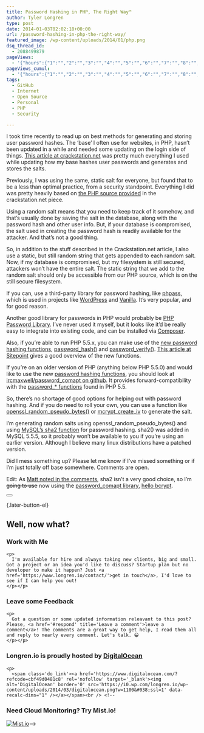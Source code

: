 ```yaml
---
title: Password Hashing in PHP, The Right Way™
author: Tyler Longren
type: post
date: 2014-01-03T02:02:18+00:00
url: /password-hashing-in-php-the-right-way/
featured_image: /wp-content/uploads/2014/01/php.png
dsq_thread_id:
  - 2088499879
pageViews:
  - '{"hours":{"1":"","2":"","3":"","4":"","5":"","6":"","7":"","8":"","9":"","10":"","11":"","12":"","13":"","14":"","15":"","16":"","17":"","18":"","19":"","20":"","21":"","22":"","23":"","24":"","25":"","26":"","27":"","28":"","29":"","30":"","31":"","32":"","33":"","34":"","35":"","36":"","37":"","38":"","39":"","40":"","41":"","42":"","43":"","44":"","45":"","46":"","47":""},"days":{"2":"","3":"","4":"","5":"","6":"","7":"","8":"","9":"","10":"","11":"","12":"","13":"","14":""},"weeks":{"3":"","4":"","5":"","6":"","7":"","8":"","9":"","10":"","11":"","12":""},"months":{"4":"","5":"","6":"","7":"","8":"","9":"","10":"","11":"","12":"","13":"","14":"","15":"","16":"","17":"","18":"","19":"","20":"","21":"","22":"","23":"","24":""}}'
pageViews_cumul:
  - '{"hours":{"1":"","2":"","3":"","4":"","5":"","6":"","7":"","8":"","9":"","10":"","11":"","12":"","13":"","14":"","15":"","16":"","17":"","18":"","19":"","20":"","21":"","22":"","23":"","24":"","25":"","26":"","27":"","28":"","29":"","30":"","31":"","32":"","33":"","34":"","35":"","36":"","37":"","38":"","39":"","40":"","41":"","42":"","43":"","44":"","45":"","46":"","47":""},"days":{"2":"","3":"","4":"","5":"","6":"","7":"","8":"","9":"","10":"","11":"","12":"","13":"","14":""},"weeks":{"3":"","4":"","5":"","6":"","7":"","8":"","9":"","10":"","11":"","12":""},"months":{"4":"","5":"","6":"","7":"","8":"","9":"","10":"","11":"","12":"","13":"","14":"","15":"","16":"","17":"","18":"","19":"","20":"","21":"","22":"","23":"","24":""}}'
tags:
  - GitHub
  - Internet
  - Open Source
  - Personal
  - PHP
  - Security

---
```

I took time recently to read up on best methods for generating and storing user password hashes. The &#8216;base&#8217; I often use for websites, in PHP, hasn&#8217;t been updated in a while and needed some updating on the login side of things. [This article at crackstation.net][1] was pretty much everything I used while updating how my base hashes user passwords and generates and stores the salts.

Previously, I was using the same, static salt for everyone, but found that to be a less than optimal practice, from a security standpoint. Everything I did was pretty heavily based on [the PHP source provided][2] in the crackstation.net piece.

Using a random salt means that you need to keep track of it somehow, and that&#8217;s usually done by saving the salt in the database, along with the password hash and other user info. But, if your database is compromised, the salt used in creating the password hash is readily available for the attacker. And that&#8217;s not a good thing.

So, in addition to the stuff described in the Crackstation.net article, I also use a static, but still random string that gets appended to each random salt. Now, if my database is compromised, but my filesystem is still secured, attackers won&#8217;t have the entire salt. The static string that we add to the random salt should only be accessible from our PHP source, which is on the still secure filesystem.

If you can, use a third-party library for password hashing, like [phpass][3], which is used in projects like [WordPress][4] and [Vanilla][5]. It&#8217;s very popular, and for good reason.

Another good library for passwords in PHP would probably be [PHP Password Library][6]. I&#8217;ve never used it myself, but it looks like it&#8217;d be really easy to integrate into existing code, and can be installed via [Composer][7].

Also, if you&#8217;re able to run PHP 5.5.x, you can make use of the [new password hashing functions][8], [password_hash()][9] and [password_verify()][10]. [This article at Sitepoint][11] gives a good overview of the new functions.

If you&#8217;re on an older version of PHP (anything below PHP 5.5.0) and would like to use the new [password hashing functions][8], you should look at [ircmaxwell/password_comapt on github][12]. It provides forward-compatibility with the [password_* functions][8] found in PHP 5.5.

So, there&#8217;s no shortage of good options for helping out with password hashing. And if you do need to roll your own, you can use a function like [openssl\_random\_pseudo_bytes()][13] or [mcrypt\_create\_iv][14] to generate the salt.

I&#8217;m generating random salts using openssl\_random\_pseudo_bytes() and using [MySQL&#8217;s sha2 function][15] for password hashing. sha2() was added in MySQL 5.5.5, so it probably won&#8217;t be available to you if you&#8217;re using an earlier version. Although I believe many linux distributions have a patched version. 

Did I mess something up? Please let me know if I&#8217;ve missed something or if I&#8217;m just totally off base somewhere. Comments are open.

Edit: As [Matt noted in the comments][16], sha2 isn&#8217;t a very good choice, so I&#8217;m <del datetime="2014-01-03T03:40:10+00:00">going to use</del> now using the [password_comapt library][12], [hello bcrypt][17]. 

<div class="wpulike wpulike-default " >
  <div class="wp_ulike_general_class wp_ulike_is_not_liked">
    <button type="button"
					aria-label="Like Button"
					data-ulike-id="5034"
					data-ulike-nonce="ad6a6f0db4"
					data-ulike-type="likeThis"
					data-ulike-template="wpulike-default"
					data-ulike-display-likers="0"
					data-ulike-disable-pophover="0"
					class="wp_ulike_btn wp_ulike_put_image wp_likethis_5034"></button><span class="count-box"></span>
  </div>
</div>

[][18]{.later-button-el}

<div class='what-next'>
  <h2>
    Well, now what?
  </h2>
  
  <div class='hire'>
    <h3>
      Work with Me
    </h3>
    
    <p>
      I'm available for hire and always taking new clients, big and small. Got a project or an idea you'd like to discuss? Startup plan but no developer to make it happen? Just <a href='https://www.longren.io/contact/'>get in touch</a>, I'd love to see if I can help you out!
    </p></p>
  </div>
  
  <div class='hire'>
    <h3>
      Leave some Feedback
    </h3>
    
    <p>
      Got a question or some updated information releavant to this post? Please, <a href='#respond' title='Leave a comment'>leave a comment</a>! The comments are a great way to get help, I read them all and reply to nearly every comment. Let's talk. 😀
    </p></p>
  </div>
  
  <div class='now-what-bottom-ad'>
    <h3>
      Longren.io is proudly hosted by <a href='https://www.digitalocean.com/?refcode=cbf49d0481c8'>DigitalOcean</a>
    </h3>
    
    <p>
      <span class='do_link'><a href='https://www.digitalocean.com/?refcode=cbf49d0481c8' rel='nofollow' target='_blank'><img alt='DigitalOcean' border='0' src='https://i0.wp.com/longren.io/wp-content/uploads/2014/03/digitalocean.png?w=1100&#038;ssl=1' data-recalc-dims="1" /></a></span><br /> <!--

<h3>Need Cloud Monitoring? Try Mist.io!</h3>

<span class='do_link'><a href='http://mist.io/?ref=tyler' rel='nofollow' target='_blank'><img alt='Mist.io' border='0' src='https://i0.wp.com/longren.io/wp-content/uploads/2014/04/mistio.jpg?w=1100&#038;ssl=1' data-recalc-dims="1"></a></span>--></div> </div>

 [1]: https://crackstation.net/hashing-security.htm
 [2]: https://crackstation.net/hashing-security.htm#phpsourcecode
 [3]: http://www.openwall.com/phpass/
 [4]: http://ryan.boren.me/2007/12/17/secure-cookies-and-passwords/
 [5]: https://github.com/vanillaforums/Garden/tree/master/library/vendors/phpass/
 [6]: http://rchouinard.github.io/phpass/
 [7]: http://getcomposer.org/
 [8]: http://php.net/password
 [9]: http://www.php.net/manual/en/function.password-hash.php
 [10]: http://www.php.net/manual/en/function.password-verify.php
 [11]: http://www.sitepoint.com/hashing-passwords-php-5-5-password-hashing-api/
 [12]: https://github.com/ircmaxell/password_compat
 [13]: http://us3.php.net/openssl_random_pseudo_bytes
 [14]: http://php.net/manual/en/function.mcrypt-create-iv.php
 [15]: http://dev.mysql.com/doc/refman/5.5/en/encryption-functions.html#function_sha2
 [16]: http://www.longren.org/password-hashing-in-php-the-right-way/#comment-1184994403
 [17]: http://codahale.com/how-to-safely-store-a-password/
 [18]: #